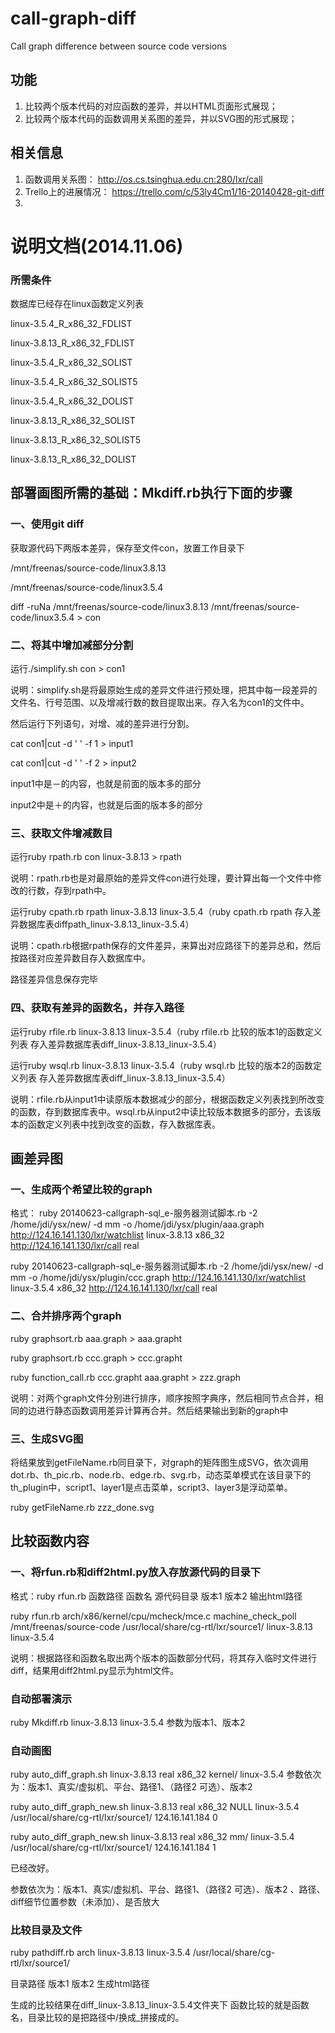 call-graph-diff
===============

Call graph difference between source code versions

## 功能
 1. 比较两个版本代码的对应函数的差异，并以HTML页面形式展现；
 2. 比较两个版本代码的函数调用关系图的差异，并以SVG图的形式展现；
 
## 相关信息
 1. 函数调用关系图： http://os.cs.tsinghua.edu.cn:280/lxr/call
 2. Trello上的进展情况： https://trello.com/c/53ly4Cm1/16-20140428-git-diff
 3. 

# 说明文档(2014.11.06)
### 所需条件
数据库已经存在linux函数定义列表

linux-3.5.4_R_x86_32_FDLIST

linux-3.8.13_R_x86_32_FDLIST

linux-3.5.4_R_x86_32_SOLIST

linux-3.5.4_R_x86_32_SOLIST5

linux-3.5.4_R_x86_32_DOLIST

linux-3.8.13_R_x86_32_SOLIST

linux-3.8.13_R_x86_32_SOLIST5

linux-3.8.13_R_x86_32_DOLIST

## 部署画图所需的基础：Mkdiff.rb执行下面的步骤

### 一、使用git diff
获取源代码下两版本差异，保存至文件con，放置工作目录下

/mnt/freenas/source-code/linux3.8.13

/mnt/freenas/source-code/linux3.5.4

diff -ruNa /mnt/freenas/source-code/linux3.8.13 /mnt/freenas/source-code/linux3.5.4 > con

### 二、将其中增加减部分分割
运行./simplify.sh con > con1

说明：simplify.sh是将最原始生成的差异文件进行预处理，把其中每一段差异的文件名、行号范围、以及增减行数的数目提取出来。存入名为con1的文件中。

然后运行下列语句，对增、减的差异进行分割。

 cat con1|cut -d ' ' -f 1 > input1
 
 cat con1|cut -d ' ' -f 2 > input2
 
input1中是－的内容，也就是前面的版本多的部分

input2中是＋的内容，也就是后面的版本多的部分

### 三、获取文件增减数目
运行ruby rpath.rb  con linux-3.8.13 > rpath

说明：rpath.rb也是对最原始的差异文件con进行处理，要计算出每一个文件中修改的行数，存到rpath中。

运行ruby cpath.rb rpath linux-3.8.13 linux-3.5.4（ruby cpath.rb rpath 存入差异数据库表diffpath_linux-3.8.13_linux-3.5.4）

说明：cpath.rb根据rpath保存的文件差异，来算出对应路径下的差异总和，然后按路径对应差异数目存入数据库中。

路径差异信息保存完毕

### 四、获取有差异的函数名，并存入路径
运行ruby rfile.rb linux-3.8.13 linux-3.5.4（ruby rfile.rb 比较的版本1的函数定义列表 存入差异数据库表diff_linux-3.8.13_linux-3.5.4）

运行ruby wsql.rb linux-3.8.13 linux-3.5.4（ruby wsql.rb 比较的版本2的函数定义列表 存入差异数据库表diff_linux-3.8.13_linux-3.5.4）

说明：rfile.rb从input1中读原版本数据减少的部分，根据函数定义列表找到所改变的函数，存到数据库表中。wsql.rb从input2中读比较版本数据多的部分，去该版本的函数定义列表中找到改变的函数，存入数据库表。

## 画差异图

### 一、生成两个希望比较的graph
格式：
ruby 20140623-callgraph-sql_e-服务器测试脚本.rb -2 /home/jdi/ysx/new/ -d mm -o /home/jdi/ysx/plugin/aaa.graph http://124.16.141.130/lxr/watchlist linux-3.8.13 x86_32 http://124.16.141.130/lxr/call real

ruby 20140623-callgraph-sql_e-服务器测试脚本.rb -2 /home/jdi/ysx/new/ -d mm -o /home/jdi/ysx/plugin/ccc.graph http://124.16.141.130/lxr/watchlist linux-3.5.4 x86_32 http://124.16.141.130/lxr/call real

### 二、合并排序两个graph
ruby graphsort.rb aaa.graph > aaa.grapht

ruby graphsort.rb ccc.graph > ccc.grapht

ruby function_call.rb ccc.grapht aaa.grapht > zzz.graph

说明：对两个graph文件分别进行排序，顺序按照字典序，然后相同节点合并，相同的边进行静态函数调用差异计算再合并。然后结果输出到新的graph中

### 三、生成SVG图
将结果放到getFileName.rb同目录下，对graph的矩阵图生成SVG，依次调用dot.rb、th_pic.rb、node.rb、edge.rb、svg.rb，动态菜单模式在该目录下的th_plugin中，script1、layer1是点击菜单，script3、layer3是浮动菜单。

ruby getFileName.rb zzz_done.svg

## 比较函数内容

### 一、将rfun.rb和diff2html.py放入存放源代码的目录下
格式：ruby rfun.rb 函数路径 函数名 源代码目录 版本1 版本2 输出html路径

ruby rfun.rb arch/x86/kernel/cpu/mcheck/mce.c machine_check_poll /mnt/freenas/source-code /usr/local/share/cg-rtl/lxr/source1/ linux-3.8.13 linux-3.5.4

说明：根据路径和函数名取出两个版本的函数部分代码，将其存入临时文件进行diff，结果用diff2html.py显示为html文件。

### 自动部署演示
ruby Mkdiff.rb linux-3.8.13 linux-3.5.4
参数为版本1、版本2
### 自动画图
ruby auto_diff_graph.sh  linux-3.8.13 real x86_32 kernel/ linux-3.5.4
参数依次为：版本1、真实/虚拟机、平台、路径1、（路径2 可选）、版本2 

ruby auto_diff_graph_new.sh  linux-3.8.13 real x86_32 NULL linux-3.5.4 /usr/local/share/cg-rtl/lxr/source1/ 124.16.141.184 0

ruby auto_diff_graph_new.sh  linux-3.8.13 real x86_32 mm/ linux-3.5.4 /usr/local/share/cg-rtl/lxr/source1/ 124.16.141.184 1

已经改好。

参数依次为：版本1、真实/虚拟机、平台、路径1、（路径2 可选）、版本2 、路径、diff细节位置参数（未添加）、是否放大

### 比较目录及文件
ruby pathdiff.rb arch linux-3.8.13 linux-3.5.4 /usr/local/share/cg-rtl/lxr/source1/

目录路径 版本1 版本2 生成html路径

生成的比较结果在diff_linux-3.8.13_linux-3.5.4文件夹下 函数比较的就是函数名，目录比较的是把路径中/换成_拼接成的。
